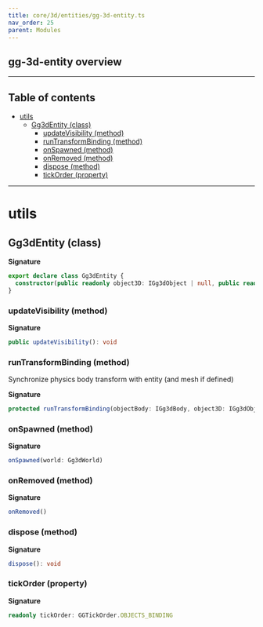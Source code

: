 ```yaml
---
title: core/3d/entities/gg-3d-entity.ts
nav_order: 25
parent: Modules
---
```


## gg-3d-entity overview

---

<h2 class="text-delta">Table of contents</h2>

- [utils](#utils)
  - [Gg3dEntity (class)](#gg3dentity-class)
    - [updateVisibility (method)](#updatevisibility-method)
    - [runTransformBinding (method)](#runtransformbinding-method)
    - [onSpawned (method)](#onspawned-method)
    - [onRemoved (method)](#onremoved-method)
    - [dispose (method)](#dispose-method)
    - [tickOrder (property)](#tickorder-property)

---

# utils

## Gg3dEntity (class)

**Signature**

```ts
export declare class Gg3dEntity {
  constructor(public readonly object3D: IGg3dObject | null, public readonly objectBody: IGg3dBody | null = null)
}
```

### updateVisibility (method)

**Signature**

```ts
public updateVisibility(): void
```

### runTransformBinding (method)

Synchronize physics body transform with entity (and mesh if defined)

**Signature**

```ts
protected runTransformBinding(objectBody: IGg3dBody, object3D: IGg3dObject | null): void
```

### onSpawned (method)

**Signature**

```ts
onSpawned(world: Gg3dWorld)
```

### onRemoved (method)

**Signature**

```ts
onRemoved()
```

### dispose (method)

**Signature**

```ts
dispose(): void
```

### tickOrder (property)

**Signature**

```ts
readonly tickOrder: GGTickOrder.OBJECTS_BINDING
```

